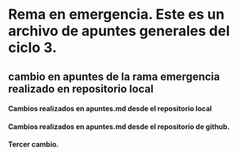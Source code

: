 # Rema en emergencia. Este es un archivo de apuntes generales del ciclo 3. 
## cambio en apuntes de la rama emergencia realizado en repositorio local

#### Cambios realizados en apuntes.md desde el repositorio local

#### Cambios realizados en apuntes.md desde el repositorio de github.

#### Tercer cambio.
